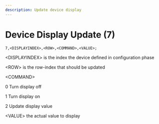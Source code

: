 ```yaml
---
description: Update device display
---
```


# Device Display Update (7)

`7,<DISPLAYINDEX>,<ROW>,<COMMAND>,<VALUE>;`

\<DISPLAYINDEX> is the index the device defined in configuration phase

\<ROW> is the row-index that should be updated

\<COMMAND>

0 Turn display off

1 Turn display on

2 Update display value

\<VALUE> the actual value to display

